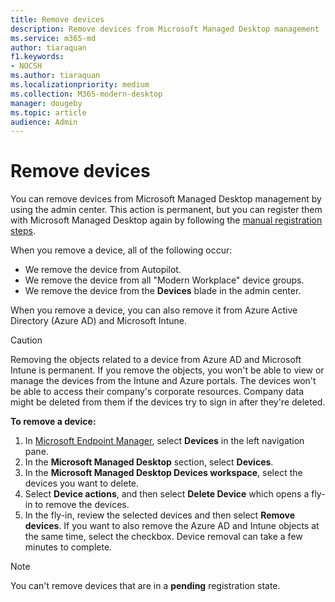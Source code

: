 ```yaml
---
title: Remove devices
description: Remove devices from Microsoft Managed Desktop management
ms.service: m365-md
author: tiaraquan
f1.keywords:
- NOCSH
ms.author: tiaraquan
ms.localizationpriority: medium
ms.collection: M365-modern-desktop
manager: dougeby
ms.topic: article
audience: Admin
---
```


# Remove devices

You can remove devices from Microsoft Managed Desktop management by using the admin center. This action is permanent, but you can register them with Microsoft Managed Desktop again by following the [manual registration steps](../prepare/manual-registration.md).

When you remove a device, all of the following occur:

- We remove the device from Autopilot.
- We remove the device from  all "Modern Workplace" device groups.
- We remove the device from the **Devices** blade in the admin center.

When you remove a device, you can also remove it from Azure Active Directory (Azure AD) and Microsoft Intune.
  
> [!CAUTION]
> Removing the objects related to a device from Azure AD and Microsoft Intune is permanent. If you remove the objects, you won't be able to view or manage the devices from the Intune and Azure portals. The devices won't be able to access their company's corporate resources. Company data might be deleted from them if the devices try to sign in after they're deleted.

**To remove a device:**

1. In [Microsoft Endpoint Manager](https://endpoint.microsoft.com/), select **Devices** in the left navigation pane.
2. In the **Microsoft Managed Desktop** section, select **Devices**.
3. In the **Microsoft Managed Desktop Devices workspace**, select the devices you want to delete.
4. Select **Device actions**, and then select **Delete Device** which opens a fly-in to remove the devices.
5. In the fly-in, review the selected devices and then select **Remove devices**. If you want to also remove the Azure AD and Intune objects at the same time, select the checkbox. Device removal can take a few minutes to complete.

> [!NOTE]
> You can't remove devices that are in a **pending** registration state.
